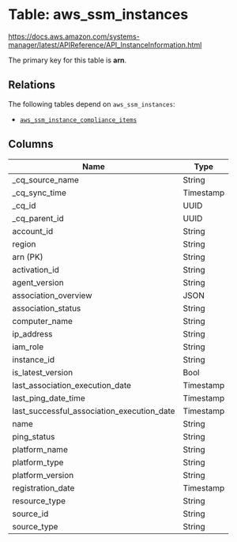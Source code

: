 # Table: aws_ssm_instances

https://docs.aws.amazon.com/systems-manager/latest/APIReference/API_InstanceInformation.html

The primary key for this table is **arn**.

## Relations
The following tables depend on `aws_ssm_instances`:
  - [`aws_ssm_instance_compliance_items`](aws_ssm_instance_compliance_items.md)

## Columns
| Name          | Type          |
| ------------- | ------------- |
|_cq_source_name|String|
|_cq_sync_time|Timestamp|
|_cq_id|UUID|
|_cq_parent_id|UUID|
|account_id|String|
|region|String|
|arn (PK)|String|
|activation_id|String|
|agent_version|String|
|association_overview|JSON|
|association_status|String|
|computer_name|String|
|ip_address|String|
|iam_role|String|
|instance_id|String|
|is_latest_version|Bool|
|last_association_execution_date|Timestamp|
|last_ping_date_time|Timestamp|
|last_successful_association_execution_date|Timestamp|
|name|String|
|ping_status|String|
|platform_name|String|
|platform_type|String|
|platform_version|String|
|registration_date|Timestamp|
|resource_type|String|
|source_id|String|
|source_type|String|